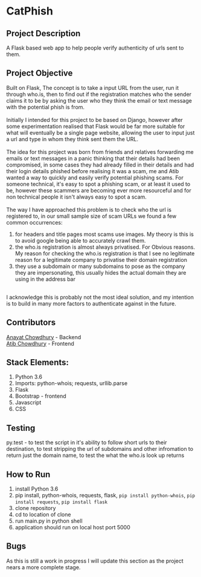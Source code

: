 # CatPhish

## Project Description
A Flask based web app to help people verify authenticity of urls sent to them. 

## Project Objective
   Built on Flask, The concept is to take a input URL from the user, run it through who.is, then to find out if the 
registration matches who the sender claims it to be by asking the user who they think the email or text message with the 
potential phish is from.  
</br>
   Initially I intended for this project to be based on Django, however after some experimentation realised that Flask would
be far more suitable for what will eventually be a single page website, allowing the user to input just a url and type 
in whom they think sent them the URL.  
</br>
   The idea for this project was born from friends and relatives forwarding me emails or text messages in a panic
thinking that their details had been compromised, in some cases they had already filled in their details and had their 
login details phished before realising it was a scam, me and Atib wanted a way to quickly and easily verify potential
phishing scams. For someone technical, it's easy to spot a phishing scam, or at least it used to be, however these scammers
are becoming ever more resourceful and for non technical people it isn't always easy to spot a scam.  
</br>
   The way I have approached this problem is to check who the url is registered to, in our small sample size of scam URLs
we found a few common occurrences:
1. for headers and title pages most scams use images. My theory is this is to avoid google being able to accurately crawl them.
2. the who.is registration is almost always privatised. For Obvious reasons. My reason for checking the who.is registration is that I see no legitimate reason for a legitimate company to privatise their domain registration
3. they use a subdomain or many subdomains to pose as the company they are impersonating, this usually hides the actual domain they are using in the address bar
</br>
I acknowledge this is probably not the most ideal solution, and my intention is to build in many more factors to authenticate against in the future.

## Contributors
[Anayat Chowdhury](https://github.com/Anayatc) - Backend  
[Atib Chowdhury](https://github.com/atib) - Frontend

## Stack Elements:
1. Python 3.6
2. Imports: python-whois; requests, urllib.parse
3. Flask
4. Bootstrap - frontend
5. Javascript
6. CSS

## Testing
py.test - to test the script in it's ability to follow short urls to their destination, to test stripping the url of subdomains and other infromation to return just the domain name, to test the what the who.is look up returns

## How to Run
1. install Python 3.6
2. pip install, python-whois, requests, flask,  `pip install python-whois`, `pip install requests`, `pip install flask`
3. clone repository
4. cd to location of clone
5. run main.py in python shell
6. application should run on local host port 5000

## Bugs
As this is still a work in progress I will update this section as the project nears a more complete stage. 